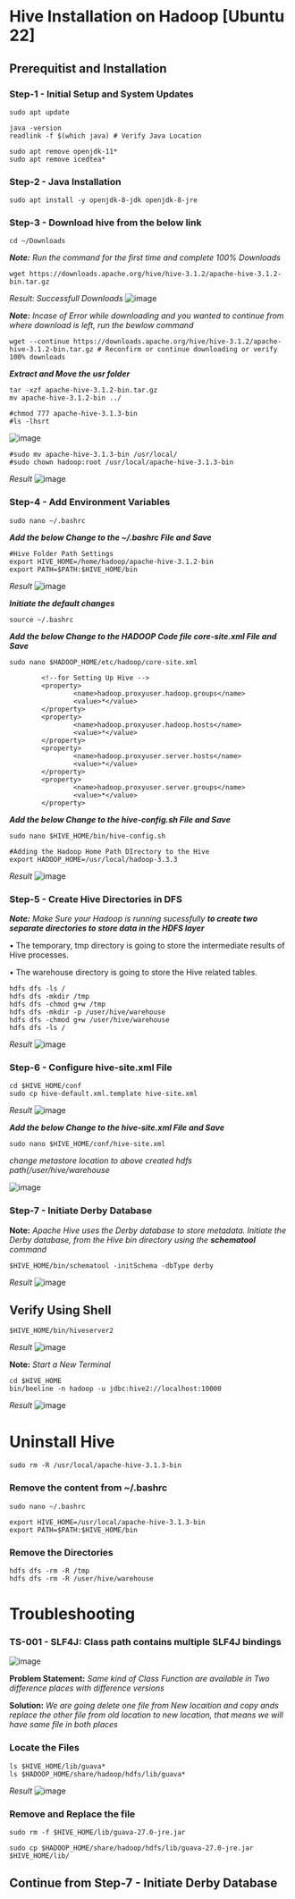 # Hive Installation on Hadoop [Ubuntu 22] #

## Prerequitist and Installation ##
### Step-1 - Initial Setup and System Updates ###
```
sudo apt update
```
```
java -version
readlink -f $(which java) # Verify Java Location

sudo apt remove openjdk-11*
sudo apt remove icedtea*
```

### Step-2 - Java Installation ###
```
sudo apt install -y openjdk-8-jdk openjdk-8-jre
```

### Step-3 - Download hive from the below link ###
```
cd ~/Downloads
```

_**Note:** Run the command for the first time and complete 100% Downloads_
```
wget https://downloads.apache.org/hive/hive-3.1.2/apache-hive-3.1.2-bin.tar.gz 

```
_Result: Successfull Downloads_
![image](https://user-images.githubusercontent.com/111234771/195228590-1c012576-78e2-4645-bd55-0c16022b4a66.png)

_**Note:** Incase of Error while downloading and you wanted to continue from where download is left, run the bewlow command_
```
wget --continue https://downloads.apache.org/hive/hive-3.1.2/apache-hive-3.1.2-bin.tar.gz # Reconfirm or continue downloading or verify 100% downloads
```
**_Extract and Move the usr folder_**
```
tar -xzf apache-hive-3.1.2-bin.tar.gz
mv apache-hive-3.1.2-bin ../

#chmod 777 apache-hive-3.1.3-bin
#ls -lhsrt
```
![image](https://user-images.githubusercontent.com/111234771/195231142-53c8afce-e9d2-4715-a4ac-ed9e05332b2f.png) 

```
#sudo mv apache-hive-3.1.3-bin /usr/local/
#sudo chown hadoop:root /usr/local/apache-hive-3.1.3-bin
```
_Result_
![image](https://user-images.githubusercontent.com/111234771/195231783-5f5cb19b-068d-4c85-9295-f93dedd8246b.png)

### Step-4 - Add Environment Variables ###
```
sudo nano ~/.bashrc
```
**_Add the below Change to the ~/.bashrc File and Save_**
```
#Hive Folder Path Settings
export HIVE_HOME=/home/hadoop/apache-hive-3.1.2-bin
export PATH=$PATH:$HIVE_HOME/bin
```
_Result_
![image](https://user-images.githubusercontent.com/111234771/195232613-d3769b55-a34d-4bdd-a2d1-08180efc40a2.png)

**_Initiate the default changes_**
```
source ~/.bashrc
```

**_Add the below Change to the HADOOP Code file core-site.xml File and Save_**
```
sudo nano $HADOOP_HOME/etc/hadoop/core-site.xml
```
```
        <!--for Setting Up Hive -->
        <property>
                <name>hadoop.proxyuser.hadoop.groups</name>
                <value>*</value>
        </property>
        <property>
                <name>hadoop.proxyuser.hadoop.hosts</name>
                <value>*</value>
        </property>
        <property>
                <name>hadoop.proxyuser.server.hosts</name>
                <value>*</value>
        </property>
        <property>
                <name>hadoop.proxyuser.server.groups</name>
                <value>*</value>
        </property>
```

**_Add the below Change to the hive-config.sh File and Save_**
```
sudo nano $HIVE_HOME/bin/hive-config.sh
```
```
#Adding the Hadoop Home Path DIrectory to the Hive
export HADOOP_HOME=/usr/local/hadoop-3.3.3
```
_Result_
![image](https://user-images.githubusercontent.com/111234771/195233077-3a18aa31-3982-4a7c-ac59-130582aafe38.png)

### Step-5 - Create Hive Directories in DFS ###
***Note:*** _Make Sure your Hadoop is running sucessfully_
**_to create two separate directories to store data in the HDFS layer_**

•	The temporary, tmp directory is going to store the intermediate results of Hive processes.

•	The warehouse directory is going to store the Hive related tables.

```
hdfs dfs -ls /
hdfs dfs -mkdir /tmp
hdfs dfs -chmod g+w /tmp
hdfs dfs -mkdir -p /user/hive/warehouse
hdfs dfs -chmod g+w /user/hive/warehouse
hdfs dfs -ls /
```
_Result_
![image](https://user-images.githubusercontent.com/111234771/195234987-0c26e78e-c940-4220-bc34-dab53d019ef6.png)

### Step-6 - Configure hive-site.xml File ###
```
cd $HIVE_HOME/conf
sudo cp hive-default.xml.template hive-site.xml
```
_Result_
 ![image](https://user-images.githubusercontent.com/111234771/195235820-80e33ba2-a105-420a-8e50-e164d516b425.png) 

**_Add the below Change to the hive-site.xml File and Save_**
```
sudo nano $HIVE_HOME/conf/hive-site.xml
```
_change metastore location to above created hdfs path(/user/hive/warehouse_

![image](https://user-images.githubusercontent.com/111234771/195237700-fc8117f0-ccf1-44f9-8191-a8352c5fe144.png)


### Step-7 - Initiate Derby Database ###

**Note:** _Apache Hive uses the Derby database to store metadata. Initiate the Derby database, from the Hive bin directory using the **schematool** command_
```
$HIVE_HOME/bin/schematool -initSchema -dbType derby
```
_Result_
![image](https://user-images.githubusercontent.com/111234771/195275213-f45c38af-06d0-44a4-957f-dfba043670aa.png)

## Verify Using Shell ##
```
$HIVE_HOME/bin/hiveserver2
```
_Result_
![image](https://user-images.githubusercontent.com/111234771/195275570-06211297-210a-4665-8503-49a157c803ba.png)

**Note:** _Start a New Terminal_
```
cd $HIVE_HOME
bin/beeline -n hadoop -u jdbc:hive2://localhost:10000
```
_Result_
![image](https://user-images.githubusercontent.com/111234771/195278928-709db835-214f-4def-88ef-41a44201f4b3.png)


# Uninstall Hive #
```
sudo rm -R /usr/local/apache-hive-3.1.3-bin
```

### Remove the content from ~/.bashrc ###
```
sudo nano ~/.bashrc
```
```
export HIVE_HOME=/usr/local/apache-hive-3.1.3-bin
export PATH=$PATH:$HIVE_HOME/bin
```

### Remove the Directories ###
```
hdfs dfs -rm -R /tmp
hdfs dfs -rm -R /user/hive/warehouse
```


# Troubleshooting #
### TS-001 - SLF4J: Class path contains multiple SLF4J bindings ###

![image](https://user-images.githubusercontent.com/111234771/195240546-9ed7fc72-cd1e-47c6-9a64-8ec1c8deae46.png)

**Problem Statement:** _Same kind of Class Function are available in Two difference places with difference versions_

**Solution:** _We are going delete one file from New locaition and copy ands replace the other file from old location to new location, that means we will have same file in both places_

### Locate the Files ###
```
ls $HIVE_HOME/lib/guava*
ls $HADOOP_HOME/share/hadoop/hdfs/lib/guava*
```
_Result_
 ![image](https://user-images.githubusercontent.com/111234771/195242097-0af7ded1-bec2-47e3-b94b-6366061585c7.png) 

### Remove and Replace the file ###
```
sudo rm -f $HIVE_HOME/lib/guava-27.0-jre.jar
```
```
sudo cp $HADOOP_HOME/share/hadoop/hdfs/lib/guava-27.0-jre.jar $HIVE_HOME/lib/
```


## Continue from Step-7 - Initiate Derby Database ##

